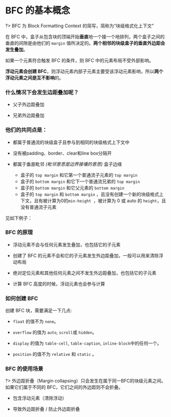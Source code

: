 # BFC 的基本概念

?> BFC 为 Block Formatting Context 的简写，简称为“块级格式化上下文”

在 BFC 中，盒子从包含块的顶端开始**垂直**地一个接一个地排列，两个盒子之间的垂直的间隙是由他们的 `margin` 值所决定的。**两个相邻的块级盒子的垂直外边距会发生叠加**。

如果一个元素符合触发 BFC 的条件，则 BFC 中的元素布局不受外部影响。

**浮动元素会创建 BFC**，则浮动元素内部子元素主要受该浮动元素影响，所以**两个浮动元素之间是互不影响**的。


### 什么情况下会发生边距叠加呢？

- 父子外边距叠加

- 兄弟外边距叠加



### 他们的共同点是：

- 都属于普通流的块级盒子且参与到相同的块级格式上下文中

- 没有被padding、border、clear和line box分隔开

- 都属于垂直毗邻 *(毗邻意思是边界接壤的意思)* 盒子边缘
  - 盒子的 `top margin` 和它第一个普通流子元素的 `top margin`
  - 盒子的 `bottom margin` 和它下一个普通流兄弟的 `top margin`
  - 盒子的 `bottom margin` 和它父元素的 `bottom margin`
  - 盒子的 `top margin` 和 `bottom margin` ，且没有创建一个新的块级格式上下文，且有被计算为0的`min-height `，被计算为 0 或 auto 的 `height`，且没有普通流子元素


见如下例子：

<vuep template="#BFCMain"></vuep>

<script v-pre type="text/x-template" id="BFCMain">
<template>
  <div>
    <button @click="handleBFC">{{msg}}</button>

    <section class="parent-wrapper" :style="{ overflow: value}">
      <article class="parent-content">
        父子外边距叠加
      </article>
    </section>

    <section class="brother-wrapper" :style="{ overflow: value}">
      <article class="brother-content">兄弟外边距叠加</article>
      <article class="brother-content">兄弟外边距叠加</article>
    </section>
  </div>
  
</template>

<style>
  .parent-wrapper, .brother-wrapper{
    background: #4CAF50;
  }
  .parent-content, .brother-content{
    margin: 10px 0;
    height: 100px;
    background: #FFEB3B;
  }
  .brother-wrapper{
    margin-top: 20px;
  }
</style>

<script>
module.exports = {
  data () {
    return {
      value: '',
      msg: '点我开启BFC'
    }
  },
  methods: {
    // 重置事件
    handleBFC () {
      this.value = this.value === ''? 'hidden': ''
      this.msg = this.msg === '点我开启BFC'? '点我关闭BFC' : '点我开启BFC'
    }
  }
}
</script>
</script>


### BFC 的原理

- 浮动元素不会与任何元素发生叠加，也包括它的子元素
  
- 创建了 BFC 的元素不会和它的子元素发生外边距叠加，一般可以用来清除浮动布局 

- 绝对定位元素和其他任何元素之间不发生外边距叠加，也包括它的子元素

- 计算 BFC 高度的时候，浮动元素也会参与计算


### 如何创建 BFC

创建 BFC 块，需要满足一下几点:

- `float` 的值不为 `none`。

- `overflow` 的值为 `auto`, `scroll`或 `hidden`。

- `display` 的值为 `table-cell`, `table-caption`, `inline-block`中的任何一个。

- `position` 的值不为 `relative` 和 `static` 。


### BFC 的使用场景

?> 外边距折叠（Margin collapsing）只会发生在属于同一BFC的块级元素之间。如果它们属于不同的 BFC，它们之间的外边距则不会折叠。

- 包含浮动元素（清除浮动）

- 导致外边距折叠 / 防止外边距折叠
